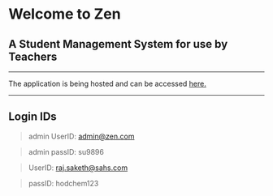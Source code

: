

# Welcome to Zen 
## A Student Management System for use by Teachers

***

The application is being hosted and can be accessed [here.](https://infzen.herokuapp.com/)

***
## Login IDs

 >admin UserID: admin@zen.com

 >admin passID: su9896



> UserID: raj.saketh@sahs.com

> passID: hodchem123
 #